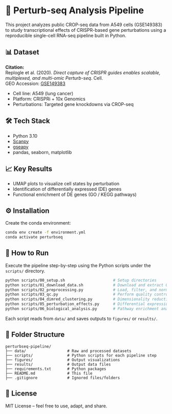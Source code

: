 # 🔬 Perturb-seq Analysis Pipeline

This project analyzes public CROP-seq data from A549 cells (GSE149383) to study transcriptional effects of CRISPR-based gene perturbations using a reproducible single-cell RNA-seq pipeline built in Python.

## 📊 Dataset

**Citation:**  
Replogle et al. (2020). *Direct capture of CRISPR guides enables scalable, multiplexed, and multi-omic Perturb-seq*. Cell.  
GEO Accession: [GSE149383](https://www.ncbi.nlm.nih.gov/geo/query/acc.cgi?acc=GSE149383)

- Cell line: A549 (lung cancer)
- Platform: CRISPRi + 10x Genomics
- Perturbations: Targeted gene knockdowns via CROP-seq

## 🛠️ Tech Stack

- Python 3.10
- [Scanpy](https://scanpy.readthedocs.io/)
- [gseapy](https://gseapy.readthedocs.io/)
- pandas, seaborn, matplotlib

## 📈 Key Results

- UMAP plots to visualize cell states by perturbation
- Identification of differentially expressed (DE) genes
- Functional enrichment of DE genes (GO / KEGG pathways)

## ⚙️ Installation

Create the conda environment:

```bash
conda env create -f environment.yml
conda activate perturbseq
```

## 🚀 How to Run

Execute the pipeline step-by-step using the Python scripts under the `scripts/` directory.

```bash
python scripts/00_setup.sh                     # Setup directories
python scripts/01_download_data.sh             # Download and extract GSE149383
python scripts/02_preprocessing.py             # Load, filter, and normalize data
python scripts/03_qc.py                        # Perform quality control
python scripts/04_dimred_clustering.py         # Dimensionality reduction + clustering
python scripts/05_perturbation_effects.py      # Differential expression analysis
python scripts/06_biological_analysis.py       # Pathway enrichment analysis
```

Each script reads from `data/` and saves outputs to `figures/` or `results/`.

## 📂 Folder Structure

```
perturbseq-pipeline/
├── data/                  # Raw and processed datasets
├── scripts/               # Python scripts for each pipeline step
├── figures/               # Output visualizations
├── results/               # Output data files
├── requirements.txt       # Python packages
├── README.md              # This file
├── .gitignore             # Ignored files/folders
```

## 📘 License

MIT License – feel free to use, adapt, and share.
